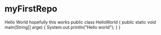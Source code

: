 # myFirstRepo

Hello World
hopefully this works
public class HelloWorld {
public static void main(String[] arge) {
System.out.println("Hello world");
}
}

